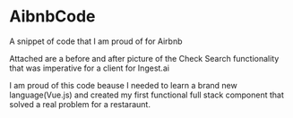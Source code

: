 # AibnbCode
A snippet of code that I am proud of for Airbnb

Attached are a before and after picture of the Check Search functionality that was imperative for a client for Ingest.ai

I am proud of this code beause I needed to learn a brand new language(Vue.js) and created my first functional full stack component that solved a real problem for a restaraunt. 
